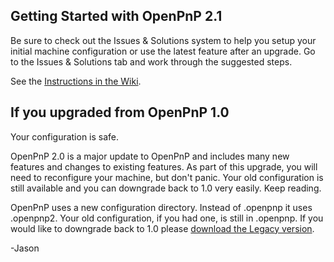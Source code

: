 ## Getting Started with OpenPnP 2.1

Be sure to check out the Issues & Solutions system to help you setup your initial machine
configuration or use the latest feature after an upgrade. Go to the Issues & Solutions tab and work 
through the suggested steps. 

See the [Instructions in the Wiki](https://github.com/openpnp/openpnp/wiki/Issues-and-Solutions).

## If you upgraded from OpenPnP 1.0

Your configuration is safe.

OpenPnP 2.0 is a major update to OpenPnP and includes many new features and changes to existing
features. As part of this upgrade, you will need to reconfigure your machine, but don't panic. Your
old configuration is still available and you can downgrade back to 1.0 very easily. Keep reading.

OpenPnP uses a new configuration directory. Instead of .openpnp it uses .openpnp2. Your old
configuration, if you had one, is still in .openpnp. If you would like to downgrade back to
1.0 please [download the Legacy version](https://openpnp.org/downloads/).

-Jason
